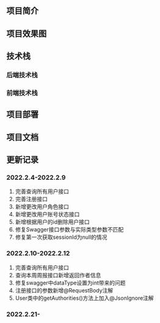 ## 项目简介

## 项目效果图

## 技术栈


### 后端技术栈



### 前端技术栈


## 项目部署


## 项目文档


## 更新记录
### 2022.2.4-2022.2.9
1. 完善查询所有用户接口
2. 完善注册接口
3. 新增更改用户角色接口
4. 新增更改用户账号状态接口
5. 新增根据用户的id删除用户接口
6. 修复Swagger接口参数与实际类型参数不匹配
7. 修复第一次获取sessionId为null的情况

### 2022.2.10-2022.2.12
1. 完善查询所有用户接口
2. 查询本周周报接口新增返回作者信息
3. 修复swagger中dataType设置为int带来的问题
4. 注册接口的参数新增@RequestBody注解
5. User类中的getAuthorities()方法上加入@JsonIgnore注解

### 2022.2.21-








